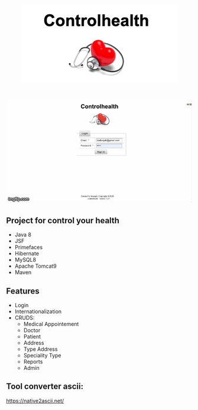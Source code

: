 <h1 align="center">
  <img src="./controlhealth-logo.png">
</h1>

<h1 align="center">
  <img src="./controlhealth.gif">
</h1>

## Project for control your health
* Java 8
* JSF
* Primefaces
* Hibernate
* MySQL8
* Apache Tomcat9
* Maven

## Features
* Login
* Internationalization
* CRUDS:
  * Medical Appointement 
  * Doctor
  * Patient
  * Address
  * Type Address
  * Speciality Type
  * Reports
  * Admin

## Tool converter ascii: 
https://native2ascii.net/

